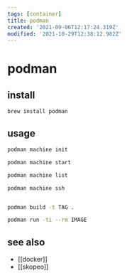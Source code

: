 ```yaml
---
tags: [container]
title: podman
created: '2021-09-06T12:17:24.319Z'
modified: '2021-10-29T12:38:12.982Z'
---
```


# podman

## install

`brew install podman`

## usage

```sh
podman machine init

podman machine start

podman machine list

podman machine ssh


podman build -t TAG .

podman run -ti --rm IMAGE
```

## see also

- [[docker]]
- [[skopeo]]
